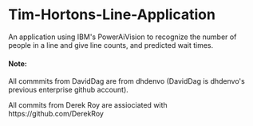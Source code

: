 # Tim-Hortons-Line-Application

An application using IBM's PowerAiVision to recognize the number of people in a line and give line counts, and predicted wait times. 

#### Note: 
<p>All commmits from DavidDag are from dhdenvo (DavidDag is dhdenvo's previous enterprise github account).</p>
<p>All commits from Derek Roy are assiociated with https://github.com/DerekRoy</p>
